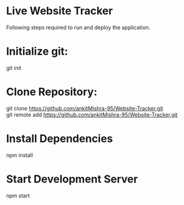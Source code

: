 # Live Website Tracker

Following steps required to run and deploy the application.

# Initialize git:

git init

# Clone Repository:

git clone https://github.com/ankitMishra-95/Website-Tracker.git <br>
git remote add https://github.com/ankitMishra-95/Website-Tracker.git

# Install Dependencies

npm install

# Start Development Server

npm start

